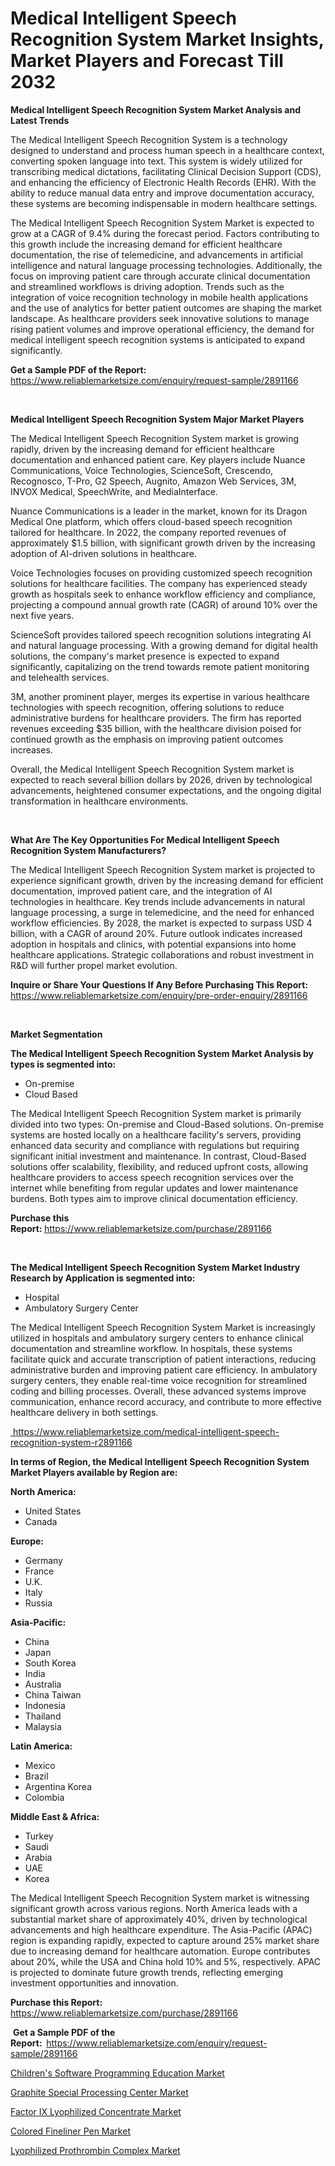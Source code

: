 <p><h1>Medical Intelligent Speech Recognition System Market Insights, Market Players and Forecast Till 2032</h1></p><p><strong>Medical Intelligent Speech Recognition System Market Analysis and Latest Trends</strong></p>
<p><p>The Medical Intelligent Speech Recognition System is a technology designed to understand and process human speech in a healthcare context, converting spoken language into text. This system is widely utilized for transcribing medical dictations, facilitating Clinical Decision Support (CDS), and enhancing the efficiency of Electronic Health Records (EHR). With the ability to reduce manual data entry and improve documentation accuracy, these systems are becoming indispensable in modern healthcare settings.</p><p>The Medical Intelligent Speech Recognition System Market is expected to grow at a CAGR of 9.4% during the forecast period. Factors contributing to this growth include the increasing demand for efficient healthcare documentation, the rise of telemedicine, and advancements in artificial intelligence and natural language processing technologies. Additionally, the focus on improving patient care through accurate clinical documentation and streamlined workflows is driving adoption. Trends such as the integration of voice recognition technology in mobile health applications and the use of analytics for better patient outcomes are shaping the market landscape. As healthcare providers seek innovative solutions to manage rising patient volumes and improve operational efficiency, the demand for medical intelligent speech recognition systems is anticipated to expand significantly.</p></p>
<p><strong>Get a Sample PDF of the Report:&nbsp;</strong> <a href="https://www.reliablemarketsize.com/enquiry/request-sample/2891166?utm_campaign=1836&utm_medium=2&utm_source=Github&utm_content=ia&utm_term=14032025&utm_id=medical-intelligent-speech-recognition-system">https://www.reliablemarketsize.com/enquiry/request-sample/2891166</a></p>
<p>&nbsp;</p>
<p><strong>Medical Intelligent Speech Recognition System Major Market Players</strong></p>
<p><p>The Medical Intelligent Speech Recognition System market is growing rapidly, driven by the increasing demand for efficient healthcare documentation and enhanced patient care. Key players include Nuance Communications, Voice Technologies, ScienceSoft, Crescendo, Recognosco, T-Pro, G2 Speech, Augnito, Amazon Web Services, 3M, INVOX Medical, SpeechWrite, and MediaInterface.</p><p>Nuance Communications is a leader in the market, known for its Dragon Medical One platform, which offers cloud-based speech recognition tailored for healthcare. In 2022, the company reported revenues of approximately $1.5 billion, with significant growth driven by the increasing adoption of AI-driven solutions in healthcare.</p><p>Voice Technologies focuses on providing customized speech recognition solutions for healthcare facilities. The company has experienced steady growth as hospitals seek to enhance workflow efficiency and compliance, projecting a compound annual growth rate (CAGR) of around 10% over the next five years.</p><p>ScienceSoft provides tailored speech recognition solutions integrating AI and natural language processing. With a growing demand for digital health solutions, the company's market presence is expected to expand significantly, capitalizing on the trend towards remote patient monitoring and telehealth services.</p><p>3M, another prominent player, merges its expertise in various healthcare technologies with speech recognition, offering solutions to reduce administrative burdens for healthcare providers. The firm has reported revenues exceeding $35 billion, with the healthcare division poised for continued growth as the emphasis on improving patient outcomes increases.</p><p>Overall, the Medical Intelligent Speech Recognition System market is expected to reach several billion dollars by 2026, driven by technological advancements, heightened consumer expectations, and the ongoing digital transformation in healthcare environments.</p></p>
<p>&nbsp;</p>
<p><strong>What Are The Key Opportunities For Medical Intelligent Speech Recognition System Manufacturers?</strong></p>
<p><p>The Medical Intelligent Speech Recognition System market is projected to experience significant growth, driven by the increasing demand for efficient documentation, improved patient care, and the integration of AI technologies in healthcare. Key trends include advancements in natural language processing, a surge in telemedicine, and the need for enhanced workflow efficiencies. By 2028, the market is expected to surpass USD 4 billion, with a CAGR of around 20%. Future outlook indicates increased adoption in hospitals and clinics, with potential expansions into home healthcare applications. Strategic collaborations and robust investment in R&D will further propel market evolution.</p></p>
<p><strong>Inquire or Share Your Questions If Any Before Purchasing This Report:</strong> <a href="https://www.reliablemarketsize.com/enquiry/pre-order-enquiry/2891166?utm_campaign=1836&utm_medium=2&utm_source=Github&utm_content=ia&utm_term=14032025&utm_id=medical-intelligent-speech-recognition-system">https://www.reliablemarketsize.com/enquiry/pre-order-enquiry/2891166</a></p>
<p>&nbsp;</p>
<p><strong>Market Segmentation</strong></p>
<p><strong>The Medical Intelligent Speech Recognition System Market Analysis by types is segmented into:</strong></p>
<p><ul><li>On-premise</li><li>Cloud Based</li></ul></p>
<p><p>The Medical Intelligent Speech Recognition System market is primarily divided into two types: On-premise and Cloud-Based solutions. On-premise systems are hosted locally on a healthcare facility's servers, providing enhanced data security and compliance with regulations but requiring significant initial investment and maintenance. In contrast, Cloud-Based solutions offer scalability, flexibility, and reduced upfront costs, allowing healthcare providers to access speech recognition services over the internet while benefiting from regular updates and lower maintenance burdens. Both types aim to improve clinical documentation efficiency.</p></p>
<p><strong>Purchase this Report:&nbsp;</strong><a href="https://www.reliablemarketsize.com/purchase/2891166?utm_campaign=1836&utm_medium=2&utm_source=Github&utm_content=ia&utm_term=14032025&utm_id=medical-intelligent-speech-recognition-system">https://www.reliablemarketsize.com/purchase/2891166</a></p>
<p>&nbsp;</p>
<p><strong>The Medical Intelligent Speech Recognition System Market Industry Research by Application is segmented into:</strong></p>
<p><ul><li>Hospital</li><li>Ambulatory Surgery Center</li></ul></p>
<p><p>The Medical Intelligent Speech Recognition System Market is increasingly utilized in hospitals and ambulatory surgery centers to enhance clinical documentation and streamline workflow. In hospitals, these systems facilitate quick and accurate transcription of patient interactions, reducing administrative burden and improving patient care efficiency. In ambulatory surgery centers, they enable real-time voice recognition for streamlined coding and billing processes. Overall, these advanced systems improve communication, enhance record accuracy, and contribute to more effective healthcare delivery in both settings.</p></p>
<p><a href="https://www.reliablemarketsize.com/medical-intelligent-speech-recognition-system-r2891166?utm_campaign=1836&utm_medium=2&utm_source=Github&utm_content=ia&utm_term=14032025&utm_id=medical-intelligent-speech-recognition-system">&nbsp;https://www.reliablemarketsize.com/medical-intelligent-speech-recognition-system-r2891166</a></p>
<p><strong>In terms of Region, the Medical Intelligent Speech Recognition System Market Players available by Region are:</strong></p>
<p>
    <p> <strong> North America: </strong>
        <ul>
            <li>United States</li>
            <li>Canada</li>
        </ul>
        </p> 
    <p> <strong> Europe: </strong>
        <ul>
            <li>Germany</li>
            <li>France</li>
            <li>U.K.</li>
            <li>Italy</li>
            <li>Russia</li>
        </ul>
        </p> 
    <p> <strong> Asia-Pacific: </strong>
        <ul>
            <li>China</li>
            <li>Japan</li>
            <li>South Korea</li>
            <li>India</li>
            <li>Australia</li>
            <li>China Taiwan</li>
            <li>Indonesia</li>
            <li>Thailand</li>
            <li>Malaysia</li>
        </ul>
        </p> 
    <p> <strong> Latin America: </strong>
        <ul>
            <li>Mexico</li>
            <li>Brazil</li>
            <li>Argentina Korea</li>
            <li>Colombia</li>
        </ul>
        </p> 
    <p> <strong> Middle East & Africa: </strong>
        <ul>
            <li>Turkey</li>
            <li>Saudi</li>
            <li>Arabia</li>
            <li>UAE</li>
            <li>Korea</li>
        </ul>
    </p>
    </p>
<p><p>The Medical Intelligent Speech Recognition System market is witnessing significant growth across various regions. North America leads with a substantial market share of approximately 40%, driven by technological advancements and high healthcare expenditure. The Asia-Pacific (APAC) region is expanding rapidly, expected to capture around 25% market share due to increasing demand for healthcare automation. Europe contributes about 20%, while the USA and China hold 10% and 5%, respectively. APAC is projected to dominate future growth trends, reflecting emerging investment opportunities and innovation.</p></p>
<p><strong>Purchase this Report: </strong><a href="https://www.reliablemarketsize.com/purchase/2891166?utm_campaign=1836&utm_medium=2&utm_source=Github&utm_content=ia&utm_term=14032025&utm_id=medical-intelligent-speech-recognition-system">https://www.reliablemarketsize.com/purchase/2891166</a></p>
<p>&nbsp;<strong>Get a Sample PDF of the Report:&nbsp;&nbsp;</strong><a href="https://www.reliablemarketsize.com/enquiry/request-sample/2891166?utm_campaign=1836&utm_medium=2&utm_source=Github&utm_content=ia&utm_term=14032025&utm_id=medical-intelligent-speech-recognition-system">https://www.reliablemarketsize.com/enquiry/request-sample/2891166</a></p>
<p><strong></strong></p>
<p><p><a href="https://github.com/thatejanet4y/Market-Research-Report-List-1/blob/main/childrens-software-programming-education-market.md?utm_campaign=1836&utm_medium=2&utm_source=Github&utm_content=ia&utm_term=14032025&utm_id=medical-intelligent-speech-recognition-system">Children's Software Programming Education Market</a></p><p><a href="https://github.com/hiwanatalak/Market-Research-Report-List-1/blob/main/graphite-special-processing-center-market.md?utm_campaign=1836&utm_medium=2&utm_source=Github&utm_content=ia&utm_term=14032025&utm_id=medical-intelligent-speech-recognition-system">Graphite Special Processing Center Market</a></p><p><a href="https://github.com/failarustic/Market-Research-Report-List-1/blob/main/factor-ix-lyophilized-concentrate-market.md?utm_campaign=1836&utm_medium=2&utm_source=Github&utm_content=ia&utm_term=14032025&utm_id=medical-intelligent-speech-recognition-system">Factor IX Lyophilized Concentrate Market</a></p><p><a href="https://github.com/mukaithaisia/Market-Research-Report-List-1/blob/main/colored-fineliner-pen-market.md?utm_campaign=1836&utm_medium=2&utm_source=Github&utm_content=ia&utm_term=14032025&utm_id=medical-intelligent-speech-recognition-system">Colored Fineliner Pen Market</a></p><p><a href="https://github.com/claracpegios/Market-Research-Report-List-1/blob/main/lyophilized-prothrombin-complex-market.md?utm_campaign=1836&utm_medium=2&utm_source=Github&utm_content=ia&utm_term=14032025&utm_id=medical-intelligent-speech-recognition-system">Lyophilized Prothrombin Complex Market</a></p></p>